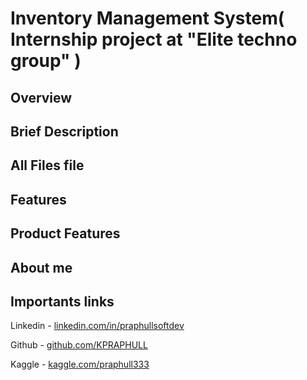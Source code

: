 # Inventory Management System( Internship project at "Elite techno group" )

## Overview

## Brief Description

## All Files file

## Features

## Product Features

## About me

## Importants links
Linkedin - <a href="https://linkedin.com/in/praphullsoftdev">linkedin.com/in/praphullsoftdev</a>

Github - <a href="https://github.com/KPRAPHULL">github.com/KPRAPHULL</a>

Kaggle - <a href="https://kaggle.com/praphull333">kaggle.com/praphull333</a>

